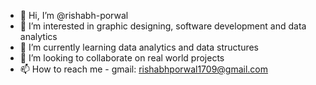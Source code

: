 - 👋 Hi, I’m @rishabh-porwal
- 👀 I’m interested in graphic designing, software development and data analytics
- 🌱 I’m currently learning data analytics and data structures
- 💞️ I’m looking to collaborate on real world projects
- 📫 How to reach me - gmail: rishabhporwal1709@gmail.com

<!---
rishabh-porwal/rishabh-porwal is a ✨ special ✨ repository because its `README.md` (this file) appears on your GitHub profile.
You can click the Preview link to take a look at your changes.
--->
